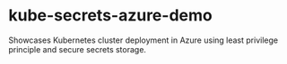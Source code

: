 # kube-secrets-azure-demo
Showcases Kubernetes cluster deployment in Azure using least privilege principle and secure secrets storage.

